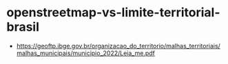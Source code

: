 # openstreetmap-vs-limite-territorial-brasil

- https://geoftp.ibge.gov.br/organizacao_do_territorio/malhas_territoriais/malhas_municipais/municipio_2022/Leia_me.pdf